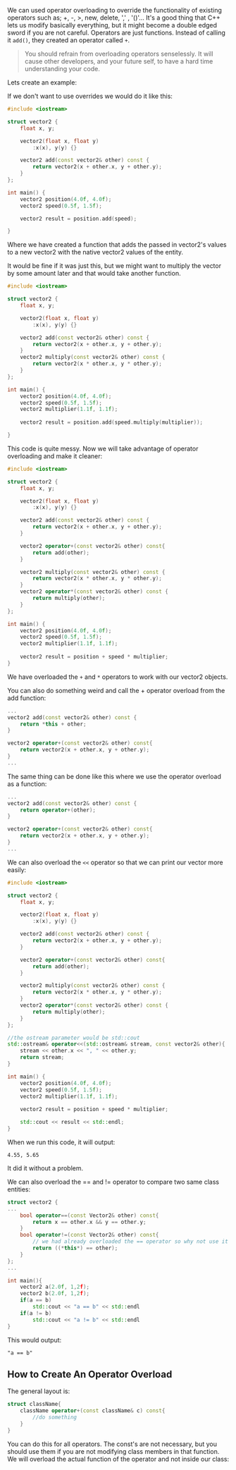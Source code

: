 We can used operator overloading to override the functionality of existing operators such as; +, -, >, new, delete, ',' , '()'…
It's a good thing that C++ lets us modify basically everything, but it might become a double edged sword if you are not careful.
Operators are just functions. Instead of calling it `add()`, they created an operator called `+`. 

>You should refrain from overloading operators senselessly. It will cause other developers, and your future self, to have a hard time understanding your code. 

Lets create an example:

If we don't want to use overrides we would do it like this:
```cpp
#include <iostream>

struct vector2 {
	float x, y;

	vector2(float x, float y)
		:x(x), y(y)	{}

	vector2 add(const vector2& other) const {
		return vector2(x + other.x, y + other.y);
	}
};

int main() { 
	vector2 position(4.0f, 4.0f);
	vector2 speed(0.5f, 1.5f);

	vector2 result = position.add(speed);

}
```

Where we have created a function that adds the passed in vector2's values to a new vector2 with the native vector2 values of the entity.

It would be fine if it was just this, but we might want to multiply the vector by some amount later and that would take another function.

```cpp
#include <iostream>

struct vector2 {
	float x, y;

	vector2(float x, float y)
		:x(x), y(y)	{}

	vector2 add(const vector2& other) const {
		return vector2(x + other.x, y + other.y);
	}
	vector2 multiply(const vector2& other) const {
		return vector2(x * other.x, y * other.y);
	}
};

int main() { 
	vector2 position(4.0f, 4.0f);
	vector2 speed(0.5f, 1.5f);
	vector2 multiplier(1.1f, 1.1f);
	
	vector2 result = position.add(speed.multiply(multiplier));

}
```

This code is quite messy. Now we will take advantage of operator overloading and make it cleaner:

```cpp
#include <iostream>

struct vector2 {
	float x, y;

	vector2(float x, float y)
		:x(x), y(y) {}

	vector2 add(const vector2& other) const {
		return vector2(x + other.x, y + other.y);
	}

	vector2 operator+(const vector2& other) const{
		return add(other);		
	}

	vector2 multiply(const vector2& other) const {
		return vector2(x * other.x, y * other.y);
	}
	vector2 operator*(const vector2& other) const {
		return multiply(other);
	}
};

int main() { 
	vector2 position(4.0f, 4.0f);
	vector2 speed(0.5f, 1.5f);
	vector2 multiplier(1.1f, 1.1f);
	
	vector2 result = position + speed * multiplier;
}

``` 

We have overloaded the `+` and `*` operators to work with our vector2 objects. 

You can also do something weird and call the + operator overload from the add function:

```cpp
...
vector2 add(const vector2& other) const {
	return *this + other;
}

vector2 operator+(const vector2& other) const{
	return vector2(x + other.x, y + other.y);	
}
...
```

The same thing can be done like this where we use the operator overload as a function:

```cpp
...
vector2 add(const vector2& other) const {
	return operator+(other);
}

vector2 operator+(const vector2& other) const{
	return vector2(x + other.x, y + other.y);	
}
...
```

We can also overload the `<<` operator so that we can print our vector more easily:

```cpp
#include <iostream>

struct vector2 {
	float x, y;

	vector2(float x, float y)
		:x(x), y(y) {}

	vector2 add(const vector2& other) const {
		return vector2(x + other.x, y + other.y);
	}

	vector2 operator+(const vector2& other) const{
		return add(other);		
	}

	vector2 multiply(const vector2& other) const {
		return vector2(x * other.x, y * other.y);
	}
	vector2 operator*(const vector2& other) const {
		return multiply(other);
	}
};

//the ostream parameter would be std::cout
std::ostream& operator<<(std::ostream& stream, const vector2& other){
	stream << other.x << ", " << other.y;
	return stream;
}

int main() { 
	vector2 position(4.0f, 4.0f);
	vector2 speed(0.5f, 1.5f);
	vector2 multiplier(1.1f, 1.1f);
	
	vector2 result = position + speed * multiplier;

	std::cout << result << std::endl;
}
```

When we run this code, it will output:

```
4.55, 5.65
```

It did it without a problem.

We can also overload the == and != operator to compare two same class entities:

```cpp
struct vector2 {
...
	bool operator==(const Vector2& other) const{
		return x == other.x && y == other.y;
	}
	bool operator!=(const Vector2& other) const{
		// we had already overloaded the == operator so why not use it
		return ((*this*) == other);
	}
};
...

int main(){
	vector2 a(2.0f, 1,2f);
	vector2 b(2.0f, 1,2f);
	if(a == b)
		std::cout << "a == b" << std::endl
	if(a != b)	
		std::cout << "a != b" << std::endl
}
```

This would output:

```
"a == b"
```


## How to Create An Operator Overload
The general layout is:

```cpp
struct className{
	className operator+(const className& c) const{
		//do something
	}	
}
```

You can do this for all operators. The const's are not necessary, but you should use them if you are not modifying class members in that function. We will overload the actual function of the operator and not inside our class:

